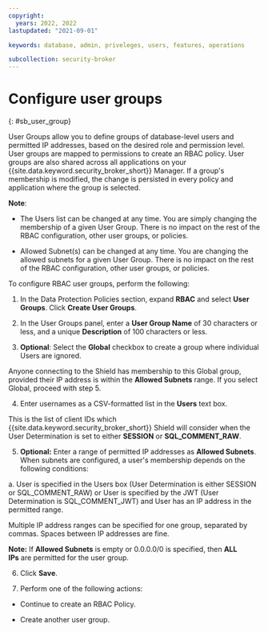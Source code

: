 ```yaml
---
copyright:
  years: 2022, 2022
lastupdated: "2021-09-01"

keywords: database, admin, priveleges, users, features, operations

subcollection: security-broker
---
```


# Configure user groups
{: #sb_user_group}

User Groups allow you to define groups of database-level users and
permitted IP addresses, based on the desired role and permission level.
User groups are mapped to permissions to create an RBAC policy.
User groups are also shared across all applications on your {{site.data.keyword.security_broker_short}} Manager. If a group's membership is modified, the change
is persisted in every policy and application where the group is
selected.

**Note**:

-   The Users list can be changed at any time. You are simply changing
    the membership of a given User Group. There is no impact on the rest
    of the RBAC configuration, other user groups, or policies.

-   Allowed Subnet(s) can be changed at any time. You are changing the
    allowed subnets for a given User Group. There is no impact on the
    rest of the RBAC configuration, other user groups, or policies. 

To configure RBAC user groups, perform the following:

1. In the Data Protection Policies section, expand **RBAC** and select **User Groups**. Click **Create User Groups**.

2. In the User Groups panel, enter a **User Group Name** of 30 characters or less, and a unique **Description** of 100 characters or less.

3. **Optional**: Select the **Global** checkbox to create a group where individual Users are ignored. 

Anyone connecting to the Shield has membership to this Global group, provided their IP address is within
the **Allowed Subnets** range. If you select Global, proceed with step 5.

4. Enter usernames as a CSV-formatted list in the **Users** text box.

This is the list of client IDs which {{site.data.keyword.security_broker_short}} Shield will consider when the User Determination is set to either **SESSION** or **SQL_COMMENT_RAW**.

5. **Optional:** Enter a range of permitted IP addresses as **Allowed Subnets**. When subnets are configured, a user's membership depends on the following conditions:

a.  User is specified in the Users box (User Determination is either
    SESSION or SQL_COMMENT_RAW) or User is specified by the JWT (User Determination is
    SQL_COMMENT_JWT) and User has an IP address in the permitted range. 

Multiple IP address ranges can be specified for one group, separated by commas. Spaces between IP addresses are fine.

**Note:** If **Allowed Subnets** is empty or 0.0.0.0/0 is specified, then **ALL IPs** are permitted for the user group.

6. Click **Save**. 

7. Perform one of the following actions:

-   Continue to create an RBAC Policy.

-   Create another user group.

